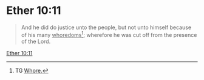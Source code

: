 # Ether 10:11

> And he did do justice unto the people, but not unto himself because of his many <u>whoredoms</u>[^a]; wherefore he was cut off from the presence of the Lord.

[Ether 10:11](https://www.churchofjesuschrist.org/study/scriptures/bofm/ether/10?lang=eng&id=p11#p11)


[^a]: TG [Whore.](https://www.churchofjesuschrist.org/study/scriptures/tg/whore?lang=eng)
